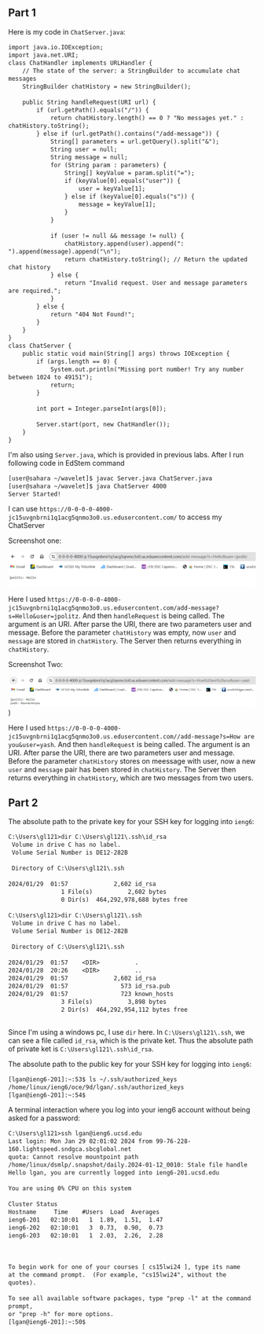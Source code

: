 ## Part 1

Here is my code in `ChatServer.java`:
```
import java.io.IOException;
import java.net.URI;
class ChatHandler implements URLHandler {
    // The state of the server: a StringBuilder to accumulate chat messages
    StringBuilder chatHistory = new StringBuilder();

    public String handleRequest(URI url) {
        if (url.getPath().equals("/")) {
            return chatHistory.length() == 0 ? "No messages yet." : chatHistory.toString();
        } else if (url.getPath().contains("/add-message")) {
            String[] parameters = url.getQuery().split("&");
            String user = null;
            String message = null;
            for (String param : parameters) {
                String[] keyValue = param.split("=");
                if (keyValue[0].equals("user")) {
                    user = keyValue[1];
                } else if (keyValue[0].equals("s")) {
                    message = keyValue[1];
                }
            }

            if (user != null && message != null) {
                chatHistory.append(user).append(": ").append(message).append("\n");
                return chatHistory.toString(); // Return the updated chat history
            } else {
                return "Invalid request. User and message parameters are required.";
            }
        } else {
            return "404 Not Found!";
        }
    }
}
class ChatServer {
    public static void main(String[] args) throws IOException {
        if (args.length == 0) {
            System.out.println("Missing port number! Try any number between 1024 to 49151");
            return;
        }

        int port = Integer.parseInt(args[0]);

        Server.start(port, new ChatHandler());
    }
}
```
I'm also using `Server.java`, which is provided in previous labs. After I run following code in EdStem command
```
[user@sahara ~/wavelet]$ javac Server.java ChatServer.java
[user@sahara ~/wavelet]$ java ChatServer 4000
Server Started!
```
I can use `https://0-0-0-0-4000-jc15uvgnbrni1q1acg5qnmo3o0.us.edusercontent.com/` to access my ChatServer

Screenshot one:

![plot](https://github.com/francisgan/cse15l-lab-reports/blob/main/report2/p1.png?raw=true)

Here I used `https://0-0-0-0-4000-jc15uvgnbrni1q1acg5qnmo3o0.us.edusercontent.com/add-message?s=Hello&user=jpolitz`. And then `handleRequest` is being called. The argument is an URI. After parse the URI, there are two parameters user and message. Before the parameter `chatHistory` was empty, now `user` and `message` are stored in `chatHistory`. The Server then returns everything in `chatHistory`.

Screenshot Two:

![plot](https://github.com/francisgan/cse15l-lab-reports/blob/main/report2/p2.png?raw=true))

Here I used `https://0-0-0-0-4000-jc15uvgnbrni1q1acg5qnmo3o0.us.edusercontent.com//add-message?s=How are you&user=yash`. And then `handleRequest` is being called. The argument is an URI. After parse the URI, there are two parameters user and message. Before the parameter `chatHistory` stores on meessage with user, now a new `user` and `message` pair has been stored in `chatHistory`. The Server then returns everything in `chatHistory`, which are two messages from two users.

## Part 2

The absolute path to the private key for your SSH key for logging into `ieng6`:
```
C:\Users\gl121>dir C:\Users\gl121\.ssh\id_rsa
 Volume in drive C has no label.
 Volume Serial Number is DE12-282B

 Directory of C:\Users\gl121\.ssh

2024/01/29  01:57             2,602 id_rsa
               1 File(s)          2,602 bytes
               0 Dir(s)  464,292,978,688 bytes free

C:\Users\gl121>dir C:\Users\gl121\.ssh
 Volume in drive C has no label.
 Volume Serial Number is DE12-282B

 Directory of C:\Users\gl121\.ssh

2024/01/29  01:57    <DIR>          .
2024/01/28  20:26    <DIR>          ..
2024/01/29  01:57             2,602 id_rsa
2024/01/29  01:57               573 id_rsa.pub
2024/01/29  01:57               723 known_hosts
               3 File(s)          3,898 bytes
               2 Dir(s)  464,292,954,112 bytes free
               
```
Since I'm using a windows pc, I use `dir` here. In `C:\Users\gl121\.ssh`, we can see a file called `id_rsa`, which is the private ket. Thus the absolute path of private ket is `C:\Users\gl121\.ssh\id_rsa`.


The absolute path to the public key for your SSH key for logging into `ieng6`:
```
[lgan@ieng6-201]:~:53$ ls ~/.ssh/authorized_keys
/home/linux/ieng6/oce/9d/lgan/.ssh/authorized_keys
[lgan@ieng6-201]:~:54$
```


A terminal interaction where you log into your ieng6 account without being asked for a password:
```
C:\Users\gl121>ssh lgan@ieng6.ucsd.edu
Last login: Mon Jan 29 02:01:02 2024 from 99-76-228-160.lightspeed.sndgca.sbcglobal.net
quota: Cannot resolve mountpoint path /home/linux/dsmlp/.snapshot/daily.2024-01-12_0010: Stale file handle
Hello lgan, you are currently logged into ieng6-201.ucsd.edu

You are using 0% CPU on this system

Cluster Status
Hostname     Time    #Users  Load  Averages
ieng6-201   02:10:01   1  1.89,  1.51,  1.47
ieng6-202   02:10:01   3  0.73,  0.90,  0.73
ieng6-203   02:10:01   1  2.03,  2.26,  2.28



To begin work for one of your courses [ cs15lwi24 ], type its name
at the command prompt.  (For example, "cs15lwi24", without the quotes).

To see all available software packages, type "prep -l" at the command prompt,
or "prep -h" for more options.
[lgan@ieng6-201]:~:50$
```
